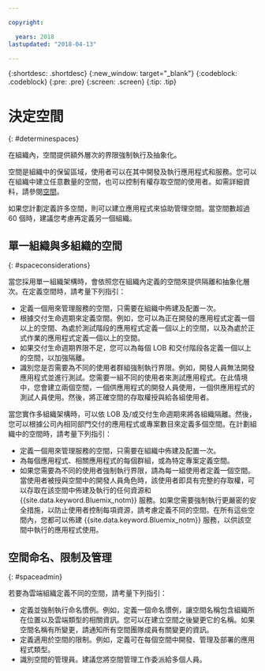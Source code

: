 ```yaml
---

copyright:

  years: 2018
lastupdated: "2018-04-13"

---
```


{:shortdesc: .shortdesc}
{:new_window: target="_blank"}
{:codeblock: .codeblock}
{:pre: .pre}
{:screen: .screen}
{:tip: .tip}

# 決定空間
{: #determinespaces}

在組織內，空間提供額外層次的界限強制執行及抽象化。

空間是組織中的保留區域，使用者可以在其中開發及執行應用程式和服務。您可以在組織中建立任意數量的空間，也可以控制有權存取空間的使用者。如需詳細資料，請參閱[空間](/docs/account/orgs_spaces.html#orgsspacesusers)。

如果您計劃定義許多空間，則可以建立應用程式來協助管理空間。當空間數超過 60 個時，建議您考慮再定義另一個組織。

## 單一組織與多組織的空間
{: #spaceconsiderations}

當您採用單一組織架構時，會依照您在組織內定義的空間來提供隔離和抽象化層次。在定義空間時，請考量下列指引：

* 定義一個用來管理服務的空間，只需要在組織中佈建及配置一次。
* 根據交付生命週期來定義空間。例如，您可以為正在開發的應用程式定義一個以上的空間、為處於測試階段的應用程式定義一個以上的空間，以及為處於正式作業的應用程式定義一個以上的空間。
* 如果交付生命週期界限不足，您可以為每個 LOB 和交付階段各定義一個以上的空間，以加強隔離。
* 識別您是否需要為不同的使用者群組強制執行界限。例如，開發人員無法開發應用程式並進行測試。您需要一組不同的使用者來測試應用程式。在此情境中，您會建立兩個空間，一個供應用程式的開發人員使用，一個供應用程式的測試人員使用。然後，將正確空間的存取權授與給各組使用者。

當您實作多組織架構時，可以依 LOB 及/或交付生命週期來將各組織隔離。然後，您可以根據公司內相同部門交付的應用程式或專案數目來定義多個空間。在計劃組織中的空間時，請考量下列指引：

* 定義一個用來管理服務的空間，只需要在組織中佈建及配置一次。
* 為每個應用程式、相關應用程式的每個群組，或為特定專案定義空間。
* 如果您需要為不同的使用者強制執行界限，請為每一組使用者定義一個空間。當使用者被授與空間中的開發人員角色時，該使用者即具有完整的存取權，可以存取在該空間中佈建及執行的任何資源和 {{site.data.keyword.Bluemix_notm}} 服務。如果您需要強制執行更嚴密的安全措施，以防止使用者控制每項資源，請考慮定義不同的空間。在所有這些空間內，您都可以佈建 {{site.data.keyword.Bluemix_notm}} 服務，以供該空間中執行的應用程式使用。

## 空間命名、限制及管理
{: #spaceadmin}

若要為雲端組織定義不同的空間，請考量下列指引：

* 定義並強制執行命名慣例。例如，定義一個命名慣例，讓空間名稱包含組織所在位置以及雲端類型的相關資訊。您可以在建立空間之後變更它的名稱。如果空間名稱有所變更，請通知所有空間團隊成員有關變更的資訊。
* 定義適用於空間的限制。例如，定義可在每個空間中開發、管理及部署的應用程式類型。
* 識別空間的管理員。建議您將空間管理工作委派給多個人員。
